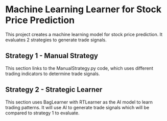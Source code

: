 # Machine Learning Learner for Stock Price Prediction
This project creates a machine learning model for stock price prediction. It evaluates 2 strategies to generate trade signals.

## Strategy 1 - Manual Strategy
This section links to the ManualStrategy.py code, which uses different trading indicators to determine trade signals.

## Strategy 2 - Strategic Learner
This section uses BagLearner with RTLearner as the AI model to learn trading patterns. It will use AI to generate trade signals which will be compared to strategy 1 to evaluate.